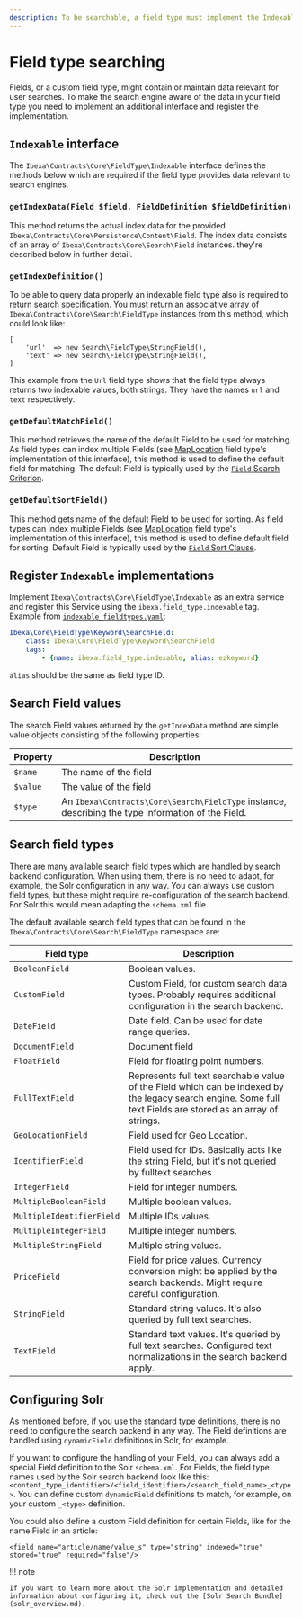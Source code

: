 ```yaml
---
description: To be searchable, a field type must implement the Indexable interface.
---
```


# Field type searching

Fields, or a custom field type, might contain or maintain data relevant for user searches.
To make the search engine aware of the data in your field type you need to implement an additional interface and register the implementation.

## `Indexable` interface

The `Ibexa\Contracts\Core\FieldType\Indexable` interface defines the methods below which are required if the field type provides data relevant to search engines.

### `getIndexData(Field $field, FieldDefinition $fieldDefinition)`

This method returns the actual index data for the provided `Ibexa\Contracts\Core\Persistence\Content\Field`. The index data consists of an array of `Ibexa\Contracts\Core\Search\Field` instances. they're described below in further detail.

### `getIndexDefinition()`

To be able to query data properly an indexable field type also is required to return search specification. You must return an associative array of `Ibexa\Contracts\Core\Search\FieldType` instances from this method, which could look like:

```
[
    'url'  => new Search\FieldType\StringField(),
    'text' => new Search\FieldType\StringField(),
]
```

This example from the `Url` field type shows that the field type always returns two indexable values, both strings. They have the names `url` and `text` respectively.

### `getDefaultMatchField()`

This method retrieves the name of the default Field to be used for matching. As field types can index multiple Fields (see [MapLocation](maplocationfield.md) field type's implementation of this interface), this method is used to define the default field for matching. The default Field is typically used by the [`Field` Search Criterion](field_criterion.md).

### `getDefaultSortField()`

This method gets name of the default Field to be used for sorting. As field types can index multiple Fields (see [MapLocation](maplocationfield.md) field type's implementation of this interface), this method is used to define default field for sorting. Default Field is typically used by the [`Field` Sort Clause](field_sort_clause.md).

## Register `Indexable` implementations

Implement `Ibexa\Contracts\Core\FieldType\Indexable` as an extra service and register this Service using the `ibexa.field_type.indexable` tag. Example from [`indexable_fieldtypes.yaml`](https://github.com/ibexa/core/blob/main/src/lib/Resources/settings/indexable_fieldtypes.yml):

``` yaml
Ibexa\Core\FieldType\Keyword\SearchField:
    class: Ibexa\Core\FieldType\Keyword\SearchField
    tags:
        - {name: ibexa.field_type.indexable, alias: ezkeyword}
```

`alias` should be the same as field type ID.

## Search Field values

The search Field values returned by the `getIndexData` method are simple value objects consisting of the following properties:

|Property|Description|
|--------|-----------|
|`$name`|The name of the field|
|`$value`|The value of the field|
|`$type`|An `Ibexa\Contracts\Core\Search\FieldType` instance, describing the type information of the Field.|

## Search field types

There are many available search field types which are handled by search backend configuration. When using them, there is no need to adapt, for example, the Solr configuration in any way. You can always use custom field types, but these might require re-configuration of the search backend. For Solr this would mean adapting the `schema.xml` file.

The default available search field types that can be found in the `Ibexa\Contracts\Core\Search\FieldType` namespace are:

|Field type|Description|
|--------|-----------|
|`BooleanField`|Boolean values.|
|`CustomField`|Custom Field, for custom search data types. Probably requires additional configuration in the search backend.|
|`DateField`|Date field. Can be used for date range queries.|
|`DocumentField`|Document field|
|`FloatField`|Field for floating point numbers.|
|`FullTextField`|Represents full text searchable value of the Field which can be indexed by the legacy search engine. Some full text Fields are stored as an array of strings.|
|`GeoLocationField`|Field used for Geo Location.|
|`IdentifierField`|Field used for IDs. Basically acts like the string Field, but it's not queried by fulltext searches|
|`IntegerField`|Field for integer numbers.|
|`MultipleBooleanField`|Multiple boolean values.|
|`MultipleIdentifierField`|Multiple IDs values.|
|`MultipleIntegerField`|Multiple integer numbers.|
|`MultipleStringField`|Multiple string values.|
|`PriceField`|Field for price values. Currency conversion might be applied by the search backends. Might require careful configuration.|
|`StringField`|Standard string values. It's also queried by full text searches.|
|`TextField`|Standard text values. It's queried by full text searches. Configured text normalizations in the search backend apply.|

## Configuring Solr

As mentioned before, if you use the standard type definitions, there is no need to configure the search backend in any way.
The Field definitions are handled using `dynamicField` definitions in Solr, for example.

If you want to configure the handling of your Field, you can always add a special Field definition to the Solr `schema.xml`. For Fields, the field type names used by the Solr search backend look like this: `<content_type_identifier>/<field_identifier>/<search_field_name>_<type>`.
You can define custom `dynamicField` definitions to match, for example, on your custom `_<type>` definition.

You could also define a custom Field definition for certain Fields, like for the name Field in an article:

```
<field name="article/name/value_s" type="string" indexed="true" stored="true" required="false"/>
```

!!! note

    If you want to learn more about the Solr implementation and detailed information about configuring it, check out the [Solr Search Bundle](solr_overview.md).
